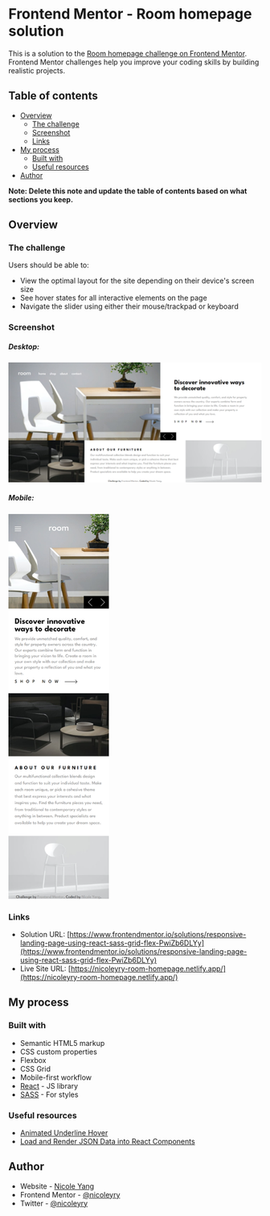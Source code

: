 # Frontend Mentor - Room homepage solution

This is a solution to the [Room homepage challenge on Frontend Mentor](https://www.frontendmentor.io/challenges/room-homepage-BtdBY_ENq). Frontend Mentor challenges help you improve your coding skills by building realistic projects. 

## Table of contents

- [Overview](#overview)
  - [The challenge](#the-challenge)
  - [Screenshot](#screenshot)
  - [Links](#links)
- [My process](#my-process)
  - [Built with](#built-with)
  - [Useful resources](#useful-resources)
- [Author](#author)

**Note: Delete this note and update the table of contents based on what sections you keep.**

## Overview

### The challenge

Users should be able to:

- View the optimal layout for the site depending on their device's screen size
- See hover states for all interactive elements on the page
- Navigate the slider using either their mouse/trackpad or keyboard

### Screenshot

<div>
    <h5>Desktop: </h5>
    <img src="./src/assets/screenshots/screenshot-desktop.png" width="600"/>
</div>
<div>
    <h5>Mobile: </h5>
    <img src="./src/assets/screenshots/screenshot-mobile.png" width="200"/>
</div>

### Links

- Solution URL: [https://www.frontendmentor.io/solutions/responsive-landing-page-using-react-sass-grid-flex-PwiZb6DLYy](https://www.frontendmentor.io/solutions/responsive-landing-page-using-react-sass-grid-flex-PwiZb6DLYy)
- Live Site URL: [https://nicoleyry-room-homepage.netlify.app/](https://nicoleyry-room-homepage.netlify.app/)

## My process

### Built with

- Semantic HTML5 markup
- CSS custom properties
- Flexbox
- CSS Grid
- Mobile-first workflow
- [React](https://reactjs.org/) - JS library
- [SASS](https://sass-lang.com/) - For styles

### Useful resources

- [Animated Underline Hover](https://codepen.io/jstn/pen/mdoOZJ)
- [Load and Render JSON Data into React Components](https://www.pluralsight.com/guides/load-and-render-json-data-into-react-components)

## Author

- Website - [Nicole Yang](https://www.nicoleyry.com/)
- Frontend Mentor - [@nicoleyry](https://www.frontendmentor.io/profile/nicoleyry)
- Twitter - [@nicoleyry](https://twitter.com/nicoleyry)
